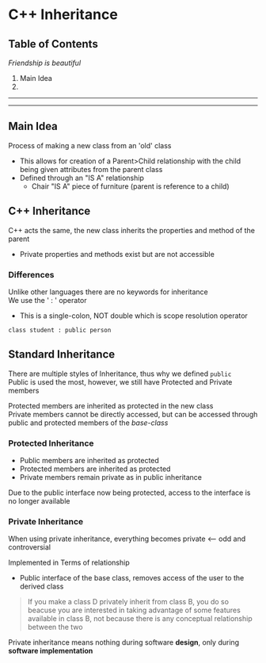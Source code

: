# C++ Inheritance

## Table of Contents
*Friendship is beautiful*

1. Main Idea
2. 


---
---


## Main Idea
Process of making a new class from an 'old' class

* This allows for creation of a Parent>Child relationship with the child being given attributes from the parent class
* Defined through an "IS A" relationship
	- Chair "IS A" piece of furniture (parent is reference to a child)
	


## C++ Inheritance
C++ acts the same, the new class inherits the properties and method of the parent  

* Private properties and methods exist but are not accessible

### Differences
Unlike other languages there are no keywords for inheritance  
We use the ' : ' operator  

* This is a single-colon, NOT double which is scope resolution operator

`class student : public person`

## Standard Inheritance

There are multiple styles of Inheritance, thus why we defined `public`  
Public is used the most, however, we still have Protected and Private members

Protected members are inherited as protected in the new class  
Private members cannot be directly accessed, but can be accessed through public and protected members of the *base-class*

### Protected Inheritance

* Public members are inherited as protected
* Protected members are inherited as protected
* Private members remain private as in public inheritance

Due to the public interface now being protected, access to the interface is no longer available


### Private Inheritance
When using private inheritance, everything becomes private   <-- odd and controversial  

Implemented in Terms of relationship  

* Public interface of the base class, removes access of the user to the derived class

> If you make a class D privately inherit from class B, you do so beacuse you are interested in taking advantage of some features available in class B,  not because there is any conceptual relationship between the two

Private inheritance means nothing during software **design**, only during **software implementation**

